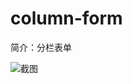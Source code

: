 # column-form

简介：分栏表单


![截图](https://img.alicdn.com/tfs/TB1NvCkgY9YBuNjy0FgXXcxcXXa-2318-566.png)
